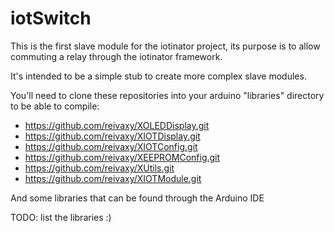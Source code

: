 # iotSwitch

This is the first slave module for the iotinator project, its purpose is to allow commuting a relay through the iotinator framework.

It's intended to be a simple stub to create more complex slave modules.

You'll need to clone these repositories into your arduino "libraries" directory to be able to compile:

- https://github.com/reivaxy/XOLEDDisplay.git 
- https://github.com/reivaxy/XIOTDisplay.git
- https://github.com/reivaxy/XIOTConfig.git
- https://github.com/reivaxy/XEEPROMConfig.git
- https://github.com/reivaxy/XUtils.git
- https://github.com/reivaxy/XIOTModule.git


And some libraries that can be found through the Arduino IDE

TODO: list the libraries :)
 
 